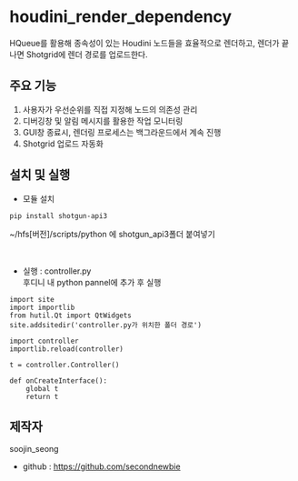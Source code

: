 # houdini_render_dependency
HQueue를 활용해 종속성이 있는 Houdini 노드들을 효율적으로 렌더하고, 렌더가 끝나면 Shotgrid에 렌더 경로를 업로드한다.

## 주요 기능
1. 사용자가 우선순위를 직접 지정해 노드의 의존성 관리
2. 디버깅창 및 알림 메시지를 활용한 작업 모니터링
3. GUI창 종료시, 렌더링 프로세스는 백그라운드에서 계속 진행
4. Shotgrid 업로드 자동화

## 설치 및 실행
- 모듈 설치    
```
pip install shotgun-api3
```     
~/hfs[버전]/scripts/python 에 shotgun_api3폴더 붙여넣기

<br>

- 실행 : controller.py     
후디니 내 python pannel에 추가 후 실행     
```
import site
import importlib
from hutil.Qt import QtWidgets
site.addsitedir('controller.py가 위치한 폴더 경로')

import controller
importlib.reload(controller)

t = controller.Controller()

def onCreateInterface():
    global t
    return t
```

## 제작자
soojin_seong
- github : https://github.com/secondnewbie
